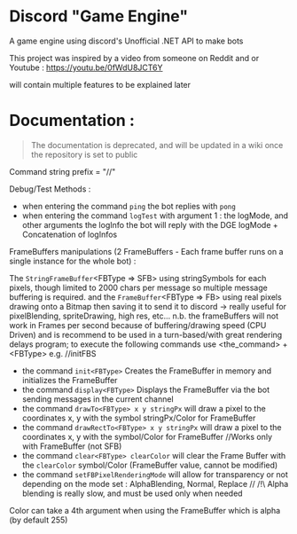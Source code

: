 # Discord "Game Engine"
A game engine using discord's Unofficial .NET API to make bots

This project was inspired by a video from someone on Reddit and or Youtube : https://youtu.be/0fWdU8JCT6Y

will contain multiple features to be explained later

# Documentation :
> The documentation is deprecated, and will be updated in a wiki once the repository is set to public

Command string prefix = "//"

Debug/Test Methods :
- when entering the command `ping` the bot replies with `pong`
- when entering the command `logTest` with argument 1 : the logMode, and other arguments the logInfo the bot will reply with the DGE logMode + Concatenation of logInfos

FrameBuffers manipulations (2 FrameBuffers - Each frame buffer runs on a single instance for the whole bot) :

The `StringFrameBuffer`<FBType => SFB> using stringSymbols for each pixels, though limited to 2000 chars per message so multiple message buffering is required.
and the `FrameBuffer`<FBType => FB> using real pixels drawing onto a Bitmap then saving it to send it to discord -> really useful for pixelBlending, spriteDrawing, high res, etc... n.b. the frameBuffers will not work in Frames per second because of buffering/drawing speed (CPU Driven) and is recommend to be used in a turn-based/with great rendering delays program;
to execute the following commands use <the_command> + <FBType\> e.g. //initFBS
- the command `init<FBType>` Creates the FrameBuffer in memory and initializes the FrameBuffer
- the command `display<FBType>` Displays the FrameBuffer via the bot sending messages in the current channel
- the command `drawTo<FBType> x y stringPx` will draw a pixel to the coordinates x, y with the symbol stringPx/Color for FrameBuffer
- the command `drawRectTo<FBType> x y stringPx` will draw a pixel to the coordinates x, y with the symbol/Color for FrameBuffer //Works only with FrameBuffer (not SFB)
- the command `clear<FBType> clearColor` will clear the Frame Buffer with the `clearColor` symbol/Color (FrameBuffer value, cannot be modified)
- the command `setFBPixelRenderingMode` will allow for transparency or not depending on the mode set : AlphaBlending, Normal, Replace // /!\ Alpha blending is really slow, and must be used only when needed

Color can take a 4th argument when using the FrameBuffer which is alpha (by default 255)
